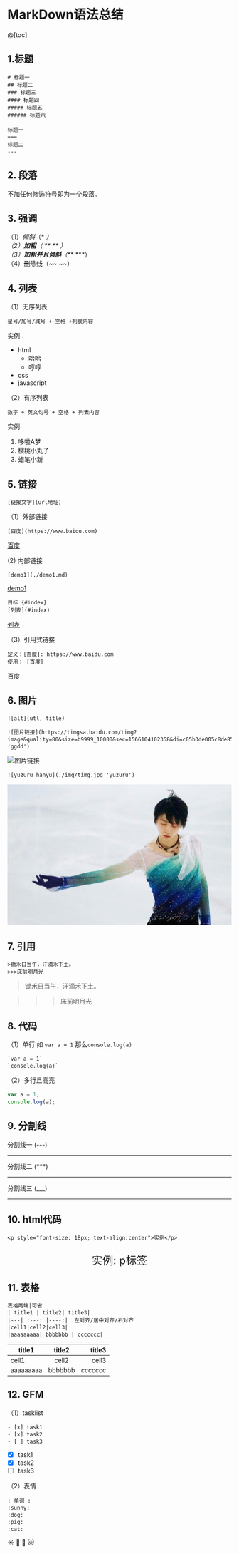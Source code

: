 # MarkDown语法总结
@[toc]
## 1.标题 
```
# 标题一
## 标题二
### 标题三
#### 标题四
##### 标题五 
###### 标题六

标题一
===
标题二
---
```



## 2. 段落
不加任何修饰符号即为一个段落。

## 3. 强调
（1）*倾斜*（* *）  
（2）**加粗**（ ** ** ）  
（3）***加粗并且倾斜***（*** ***）  
（4）~~删除线~~（~~ ~~）

## 4. 列表 
（1）无序列表
```
星号/加号/减号 + 空格 +列表内容
```
实例：
- html
    - 哈哈
    - 哼哼
- css
- javascript

（2）有序列表
```
数字 + 英文句号 + 空格 + 列表内容
```
实例
1. 哆啦A梦
2. 樱桃小丸子
3. 蜡笔小新

## 5. 链接
```
[链接文字](url地址)
```
（1）外部链接
```
[百度](https://www.baidu.com)
```
[百度](https://www.baidu.com)

(2) 内部链接
```
[demo1](./demo1.md)
```
[demo1](./demo1.md)  


```
目标 {#index}
[列表](#index)
```

[列表](#index)

（3）引用式链接
```
定义：[百度]: https://www.baidu.com
使用： [百度]
```
[百度]

## 6.  图片

```
![alt](utl, title)
```
```
![图片链接](https://timgsa.baidu.com/timg?image&quality=80&size=b9999_10000&sec=1566104102358&di=c05b3de005c8de858830a3a6296efa0f&imgtype=0&src=http%3A%2F%2Fwx1.sinaimg.cn%2Flarge%2F7eba71a1gy1g5x0ouira1j20hs0a0wno.jpg 'ggdd')

```
![图片链接](https://timgsa.baidu.com/timg?image&quality=80&size=b9999_10000&sec=1566104102358&di=c05b3de005c8de858830a3a6296efa0f&imgtype=0&src=http%3A%2F%2Fwx1.sinaimg.cn%2Flarge%2F7eba71a1gy1g5x0ouira1j20hs0a0wno.jpg 'ggdd')

```
![yuzuru hanyu](./img/timg.jpg 'yuzuru')
```
![yuzuru hanyu](./img/timg.jpg 'yuzuru')





## 7. 引用
```
>锄禾日当午，汗滴禾下土。 
>>>床前明月光
```
>锄禾日当午，汗滴禾下土。 

>>>床前明月光

## 8. 代码
（1）单行 
如 `var a = 1`  那么`console.log(a)`
```
`var a = 1`
`console.log(a)`
```
（2）多行且高亮
```javascript
var a = 1;
console.log(a);
```

## 9. 分割线


分割线一 (---)

---

分割线二 (***)

***

分割线三 (___)

___

## 10. html代码
```
<p style="font-size: 18px; text-align:center">实例</p>
```

<p style="font-size: 24px; text-align:center">实例: p标签</p>

## 11. 表格
```
表格两端|可省
| title1 | title2| title3|
|---| :---: |----:|  左对齐/居中对齐/右对齐
|cell1|cell2|cell3|
|aaaaaaaaa| bbbbbbb | ccccccc|
```
| title1 | title2| title3|
|---| :---: |----:|
|cell1|cell2|cell3|
|aaaaaaaaa| bbbbbbb | ccccccc|
<!-- 注释 -->

## 12. GFM 
（1）tasklist
```
- [x] task1
- [x] task2
- [ ] task3
```
- [x] task1
- [x] task2
- [ ] task3

（2）表情
```
: 单词 :
:sunny:
:dog:
:pig:
:cat:
```
:sunny:
:dog:
:pig:
:cat:






[百度]: https://www.baidu.com
